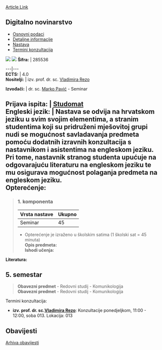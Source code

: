 [Article Link](https://www.fhs.hr/predmet/dignov_a)

## Digitalno novinarstvo
  * [Osnovni podaci](https://www.fhs.hr/predmet/dignov_a#v1id-523732_980308_1_0 "Osnovni podaci")
  * [Detaljne informacije](https://www.fhs.hr/predmet/dignov_a#v1id-523732_980308_1_1 "Detaljne informacije")
  * [Nastava](https://www.fhs.hr/predmet/dignov_a#v1id-523732_980308_1_2 "Nastava")
  * [Termini konzultacija](https://www.fhs.hr/predmet/dignov_a#v1id-523732_980308_1_3 "Termini konzultacija")


[![](https://www.fhs.hr/img/flags/gif/hr.gif)](https://www.fhs.hr/predmet/dignov_a) [![](https://www.fhs.hr/img/flags/gif/gb.gif)](https://www.fhs.hr/en/course/digjou_a)
**Šifra:** |  285536  
  
---|---  
**ECTS:** |  4.0   
**Nositelji:** |  izv. prof. dr. sc. [Vladimira Rezo](https://www.fhs.hr/djelatnik/vladimira.rezo)   
  
**Izvođači:** |  dr. sc. [Marko Pavić](https://www.fhs.hr/djelatnik/marko.pavic) - Seminar  
  
**Prijava ispita:** |  [Studomat](http://www.isvu.hr/studomat)  
**Engleski jezik:** |  Nastava se odvija na hrvatskom jeziku u svim svojim elementima, a stranim studentima koji su pridruženi mješovitoj grupi nudi se mogućnost savladavanja predmeta pomoću dodatnih izravnih konzultacija s nastavnikom i asistentima na engleskom jeziku. Pri tome, nastavnik stranog studenta upućuje na odgovarajuću literaturu na engleskom jeziku te mu osigurava mogućnost polaganja predmeta na engleskom jeziku.   
**Opterećenje:**  
---  
> ### 1. komponenta
> | Vrsta nastave | Ukupno  
> ---|---  
> Seminar | 45  
> * Opterećenje je izraženo u školskim satima (1 školski sat = 45 minuta)   
**Opis predmeta:**  
> **Ishodi učenja:**  

  
**Literatura:**  

  
**5. semestar**  
---  
> **Obavezni predmet** - Redovni studij - Komunikologija  
>  **Obavezni predmet** - Redovni studij - Komunikologija  
>   
Termini konzultacija: 
  * **izv. prof. dr. sc.[Vladimira Rezo](https://www.fhs.hr/djelatnik/vladimira.rezo)**: 
Konzultacije ponedjeljkom, 11:00 - 12:00, soba 013.
Lokacija: 013 


## Obavijesti
[Arhiva obavijesti](https://www.fhs.hr/predmet/dignov_a?@=21tuq#news_132519 "Arhiva obavijesti")
